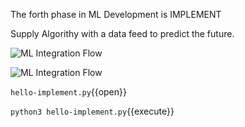 The forth phase in ML Development is 
IMPLEMENT

Supply Algorithy with a data feed to predict the future.

![ML Integration Flow](/laura-schornack/scenarios/set-up/assets/implement.png)



![ML Integration Flow](implement.png)

`hello-implement.py`{{open}}

`python3 hello-implement.py`{{execute}}

